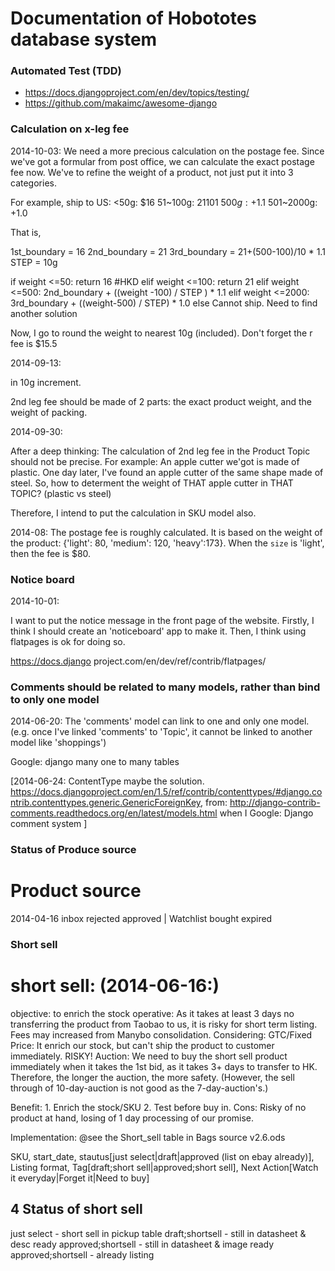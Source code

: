 Documentation of Hobototes database system
=============================

### Automated Test (TDD)
* https://docs.djangoproject.com/en/dev/topics/testing/
* https://github.com/makaimc/awesome-django

### Calculation on x-leg fee

2014-10-03:
We need a more precious calculation on the postage fee.
Since we've got a formular from post office, we can calculate the exact postage fee now.
We've to refine the weight of a product, not just put it into 3 categories.

For example, ship to US:
<50g: $16
51~100g: $21
101~500g: +$1.1
501~2000g: +1.0

That is,

1st_boundary = 16
2nd_boundary = 21
3rd_boundary = 21+(500-100)/10 * 1.1
STEP = 10g

if weight <=50:
    return 16 #HKD
elif weight <=100:
    return 21
elif weight <=500:
    2nd_boundary + ((weight -100) /  STEP ) * 1.1 
elif weight <=2000:
    3rd_boundary + ((weight-500) / STEP) * 1.0
else
    Cannot ship. Need to find another solution

Now, I go to round the weight to nearest 10g (included). Don't forget the r fee is $15.5

2014-09-13:

in 10g increment.

2nd leg fee should be made of 2 parts: the exact product weight, and the weight of packing.

2014-09-30:

After a deep thinking:
The calculation of 2nd leg fee in the Product Topic should not be precise. For example: An apple cutter we'got is made of plastic. One day later, I've found an apple cutter of the same shape made of steel. So, how to determent the weight of THAT apple cutter in THAT TOPIC? (plastic vs steel)

Therefore, I intend to put the calculation in SKU model also.

2014-08:
The postage fee is roughly calculated.
It is based on the weight of the product:  {'light': 80, 'medium': 120, 'heavy':173}.
When the `size` is 'light', then the fee is $80.


### Notice board
 2014-10-01:

 I want to put the notice message in the front page of the website.
 Firstly, I think I should create an 'noticeboard' app to make it.
 Then, I think using flatpages is ok for doing so.

 https://docs.django project.com/en/dev/ref/contrib/flatpages/

### Comments should be related to many models, rather than bind to only one model

2014-06-20:
The 'comments' model can link to one and only one model. (e.g. once I've linked 'comments' to 'Topic', it cannot be linked to another model like 'shoppings')

Google: django many one to many tables

[2014-06-24: ContentType maybe the solution. https://docs.djangoproject.com/en/1.5/ref/contrib/contenttypes/#django.contrib.contenttypes.generic.GenericForeignKey,  from: http://django-contrib-comments.readthedocs.org/en/latest/models.html
when I Google: Django comment system
]

### Status of Produce source

Product source
=====
2014-04-16
inbox
rejected
approved | Watchlist
bought
expired

### Short sell

short sell: (2014-06-16:)
======
objective: to enrich the stock
operative: As it takes at least 3 days no transferring the product from Taobao to us, it is risky for short term listing. Fees may increased from Manybo consolidation.
Considering:
GTC/Fixed Price: It enrich our stock, but can't ship the product to customer immediately. RISKY!
Auction: We need to buy the short sell product immediately when it takes the 1st bid, as it takes 3+ days to transfer to HK. Therefore, the longer the auction, the more safety. (However, the sell through of 10-day-auction is not good as the 7-day-auction's.)

Benefit: 1. Enrich the stock/SKU 2. Test before buy in.
Cons: Risky of no product at hand, losing of 1 day processing of our promise.

Implementation: @see the Short_sell table in Bags source v2.6.ods

SKU, start_date, stautus[just select|draft|approved (list on ebay already)], Listing format, Tag[draft;short sell|approved;short sell], Next Action[Watch it everyday|Forget it|Need to buy]

4 Status of short sell
------------------------
just select - short sell in pickup table
draft;shortsell - still in datasheet & desc ready
approved;shortsell - still in datasheet & image ready
approved;shortsell - already listing

